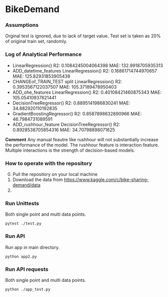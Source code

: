 # BikeDemand

### Assumptions

Orginal test is ignored, due to lack of target value.
Test set is taken as 20% of original train set, randomly.


### Log of Analytical Performance

- LinearRegression() R2:  0.1084245004064398 MAE:  132.9918705935313
- ADD_datetime_features LinearRegression() R2:  0.16861714744970657 MAE:  125.82931853905438
- CHANGEof_TRAIN_TEST split LinearRegression() R2:  0.3953567122037507 MAE:  105.37189478950403
- ADD_ohe_features LinearRegression() R2:  0.40108421460875343 MAE:  105.05410937621441
- DecisionTreeRegressor() R2:  0.8895141986830241 MAE:  34.882920110192835
- GradientBoostingRegressor() R2:  0.8587898632890966 MAE:  46.7984731089591
- ADD_rushhour_feature DecisionTreeRegressor() R2:  0.8928538705854316 MAE:  34.70798898071625

**Comment**
Any manual feautre like rushhour will not substantially increase the performance of the model. The rushhour feature is interaction feature. Multiple interactions is the strength of decision-based models.

### How to operate with the repository

0. Pull the repository on your local machine
1. Download the data from https://www.kaggle.com/c/bike-sharing-demand/data
2. 

### Run Unittests

Both single point and multi data points.

<pre><code>pytest ./test.py
</code></pre>

### Run API

Run app in main directory.

<pre><code>python app2.py
</code></pre>

### Run API requests

Both single point and multi data points.

<pre><code>python ./app_test.py
</code></pre>
